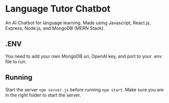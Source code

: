 # Language Tutor Chatbot

An AI Chatbot for language learning. Made using Javascript, React.js, Express, Node.js, and MongoDB (MERN Stack).

## .ENV

You need to add your own MongoDB uri, OpenAI key, and port to your .env file to run.

## Running 

Start the server `npm server.js` before running `npm start`. Make sure you are in the right folder to start the server.


